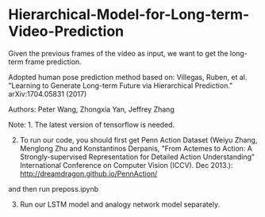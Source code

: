 # Hierarchical-Model-for-Long-term-Video-Prediction
Given the previous frames of the video as input, we want to get the long-term frame prediction.

Adopted human pose prediction method based on: Villegas, Ruben, et al. "Learning to Generate Long-term Future via Hierarchical Prediction." arXiv:1704.05831 (2017)

Authors: Peter Wang, Zhongxia Yan, Jeffrey Zhang

Note: 1. The latest version of tensorflow is needed.

2. To run our code, you should first get Penn Action Dataset (Weiyu Zhang, Menglong Zhu and Konstantinos Derpanis, "From Actemes to Action: 
A Strongly-supervised Representation for Detailed Action Understanding" International Conference on Computer Vision (ICCV). Dec 2013.):
http://dreamdragon.github.io/PennAction/

and then run preposs.ipynb

3. Run our LSTM model and analogy network model separately.